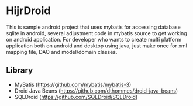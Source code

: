 # HijrDroid

This is sample android project that uses mybatis for accessing database sqlite in android, several adjustment code in mybatis source to get working on android application. For developer who wants to create multi platform application both on android and desktop using java, just make once for xml mapping file, DAO and model/domain classes.

## Library
- MyBatis (https://github.com/mybatis/mybatis-3)
- Droid Java Beans (https://github.com/dthommes/droid-java-beans)
- SQLDroid (https://github.com/SQLDroid/SQLDroid)

